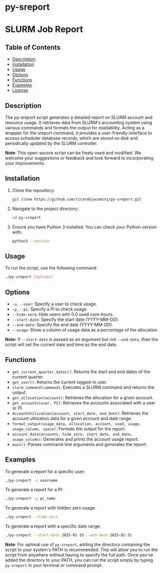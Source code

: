 # py-sreport

# SLURM Job Report

## Table of Contents

- [Description](#description)
- [Installation](#installation)
- [Usage](#usage)
- [Options](#options)
- [Functions](#functions)
- [Examples](#examples)
- [License](https://github.com/ricardojacomini/py-sreport?tab=GPL-2.0-1-ov-file)

## Description

The py-sreport script generates a detailed report on SLURM account and resource usage. It retrieves data from SLURM's accounting system using various commands and formats the output for readability. Acting as a wrapper for the sreport command, it provides a user-friendly interface to access scheduler database records, which are stored on disk and periodically updated by the SLURM controller.

**Note**: This open-source script can be freely used and modified. We welcome your suggestions or feedback and look forward to incorporating your improvements.


## Installation

1. Clone the repository:
    ```sh
    git clone https://github.com/ricardojacomini/py-sreport.git
    ```
2. Navigate to the project directory:
    ```sh
    cd py-sreport
    ```
3. Ensure you have Python 3 installed. You can check your Python version with:
    ```sh
    python3 --version
    ```

## Usage

To run the script, use the following command:
```sh
./py-sreport [options]
```

## Options

- `-u`, `--user`: Specify a user to check usage.
- `-p`, `--pi`: Specify a PI to check usage.
- `--hide-zero`: Hide users with 0.0 used core-hours.
- `--start-date`: Specify the start date (YYYY-MM-DD).
- `--end-date`: Specify the end date (YYYY-MM-DD).
- `--usage`: Show a column of usage data as a percentage of the allocation.

**Note:** If `--start-date` is passed as an argument but not `--end-date`, then the script will set the current date and time as the end date.


## Functions

- `get_current_quarter_dates()`: Returns the start and end dates of the current quarter.
- `get_user()`: Returns the current logged-in user.
- `slurm_command(command)`: Executes a SLURM command and returns the output.
- `get_allocation(account)`: Retrieves the allocation for a given account.
- `get_accounts(user, PI)`: Retrieves the accounts associated with a user or PI.
- `AccountUtilization(account, start_date, end_date)`: Retrieves the account utilization data for a given account and date range.
- `format_output(usage_data, allocation, account, used, usage, usage_column, space)`: Formats the output for the report.
- `account_data(accounts, hide_zero, start_date, end_date, usage_column)`: Generates and prints the account usage report.
- `main()`: Parses command-line arguments and generates the report.

## Examples

To generate a report for a specific user:
```sh
./py-sreport -u username
```

To generate a report for a PI:
```sh
./py-sreport -p pi_name
```

To generate a report with hidden zero usage:
```sh
./py-sreport --hide-zero
```

To generate a report with a specific date range:
```sh
./py-sreport --start-date 2025-01-15 --end-date 2025-02-31
```

**Note**: For optimal use of `py-sreport`, adding the directory containing the script to your system's PATH is recommended. This will allow you to run the script from anywhere without having to specify the full path. Once you've added the directory to your PATH, you can run the script simply by typing `py-sreport` in your terminal or command prompt.

